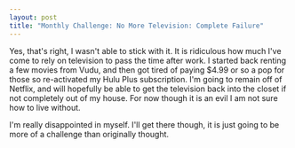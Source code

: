 ```yaml
---
layout: post
title: "Monthly Challenge: No More Television: Complete Failure"
---
```


Yes, that's right, I wasn't able to stick with it. It is ridiculous how much I've come to rely on television to pass the time after work. I started back renting a few movies from Vudu, and then got tired of paying $4.99 or so a pop for those so re-activated my Hulu Plus subscription. I'm going to remain off of Netflix, and will hopefully be able to get the television back into the closet if not completely out of my house. For now though it is an evil I am not sure how to live without.

I'm really disappointed in myself. I'll get there though, it is just going to be more of a challenge than originally thought.